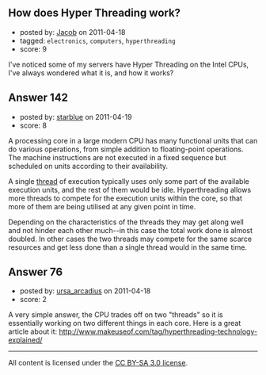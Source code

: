 ## How does Hyper Threading work?

- posted by: [Jacob](https://stackexchange.com/users/-1/28-jacob) on 2011-04-18
- tagged: `electronics`, `computers`, `hyperthreading`
- score: 9

I've noticed some of my servers have Hyper Threading on the Intel CPUs, I've always wondered what it is, and how it works?


## Answer 142

- posted by: [starblue](https://stackexchange.com/users/-1/107-starblue) on 2011-04-19
- score: 8

<p>A processing core in a large modern CPU has many functional units that can do various operations, from simple addition to floating-point operations. The machine instructions are not executed in a fixed sequence but scheduled on units according to their availability.</p>

<p>A single <a href="http://en.wikipedia.org/wiki/Thread_%28computer_science%29" rel="nofollow">thread</a> of execution typically uses only some part of the available execution units, and the rest of them would be idle. Hyperthreading allows more threads to compete for the execution units within the core, so that more of them are being utilised at any given point in time.</p>

<p>Depending on the characteristics of the threads they may get along well and not hinder each other much--in this case the total work done is almost doubled. In other cases the two threads may compete for the same scarce resources and get less done than a single thread would in the same time.</p>



## Answer 76

- posted by: [ursa_arcadius](https://stackexchange.com/users/-1/68-ursa-arcadius) on 2011-04-18
- score: 2

A very simple answer, the CPU trades off on two "threads" so it is essentially working on two different things in each core.  Here is a great article about it: http://www.makeuseof.com/tag/hyperthreading-technology-explained/



---

All content is licensed under the [CC BY-SA 3.0 license](https://creativecommons.org/licenses/by-sa/3.0/).
